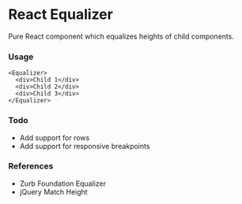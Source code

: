# React Equalizer

Pure React component which equalizes heights of child components.

### Usage

```
<Equalizer>
  <div>Child 1</div>
  <div>Child 2</div>
  <div>Child 3</div>
</Equalizer>
```

### Todo
* Add support for rows
* Add support for responsive breakpoints

### References
* Zurb Foundation Equalizer
* jQuery Match Height